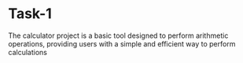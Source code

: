 # Task-1
The calculator project is a basic tool designed to perform arithmetic operations, providing users with a simple and efficient way to perform calculations

